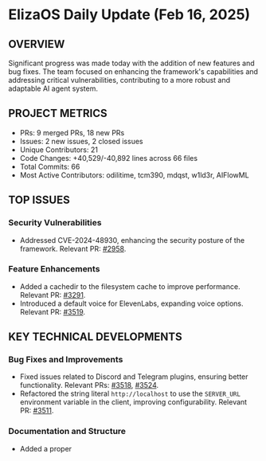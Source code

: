 # ElizaOS Daily Update (Feb 16, 2025)

## OVERVIEW 
Significant progress was made today with the addition of new features and bug fixes. The team focused on enhancing the framework's capabilities and addressing critical vulnerabilities, contributing to a more robust and adaptable AI agent system.

## PROJECT METRICS
- PRs: 9 merged PRs, 18 new PRs
- Issues: 2 new issues, 2 closed issues
- Unique Contributors: 21
- Code Changes: +40,529/-40,892 lines across 66 files
- Total Commits: 66
- Most Active Contributors: odilitime, tcm390, mdqst, w1ld3r, AIFlowML

## TOP ISSUES
### Security Vulnerabilities
- Addressed CVE-2024-48930, enhancing the security posture of the framework. Relevant PR: [#2958](https://github.com/elizaos/eliza/pull/2958).

### Feature Enhancements
- Added a cachedir to the filesystem cache to improve performance. Relevant PR: [#3291](https://github.com/elizaos/eliza/pull/3291).
- Introduced a default voice for ElevenLabs, expanding voice options. Relevant PR: [#3519](https://github.com/elizaos/eliza/pull/3519).

## KEY TECHNICAL DEVELOPMENTS
### Bug Fixes and Improvements
- Fixed issues related to Discord and Telegram plugins, ensuring better functionality. Relevant PRs: [#3518](https://github.com/elizaos/eliza/pull/3518), [#3524](https://github.com/elizaos/eliza/pull/3524).
- Refactored the string literal `http://localhost` to use the `SERVER_URL` environment variable in the client, improving configurability. Relevant PR: [#3511](https://github.com/elizaos/eliza/pull/3511).

### Documentation and Structure
- Added a proper